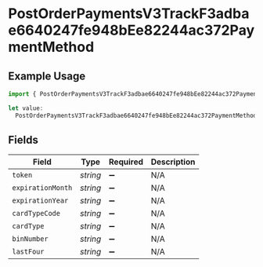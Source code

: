 # PostOrderPaymentsV3TrackF3adbae6640247fe948bEe82244ac372PaymentMethod

## Example Usage

```typescript
import { PostOrderPaymentsV3TrackF3adbae6640247fe948bEe82244ac372PaymentMethod } from "@dhaba/safepay-ts/models/operations";

let value:
  PostOrderPaymentsV3TrackF3adbae6640247fe948bEe82244ac372PaymentMethod = {};
```

## Fields

| Field              | Type               | Required           | Description        |
| ------------------ | ------------------ | ------------------ | ------------------ |
| `token`            | *string*           | :heavy_minus_sign: | N/A                |
| `expirationMonth`  | *string*           | :heavy_minus_sign: | N/A                |
| `expirationYear`   | *string*           | :heavy_minus_sign: | N/A                |
| `cardTypeCode`     | *string*           | :heavy_minus_sign: | N/A                |
| `cardType`         | *string*           | :heavy_minus_sign: | N/A                |
| `binNumber`        | *string*           | :heavy_minus_sign: | N/A                |
| `lastFour`         | *string*           | :heavy_minus_sign: | N/A                |